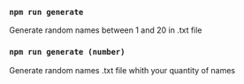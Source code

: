 ### `npm run generate`

Generate random names between 1 and 20 in .txt file

### `npm run generate (number)`

Generate random names .txt file whith your quantity of names
